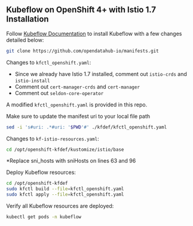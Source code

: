## Kubeflow on OpenShift 4+ with Istio 1.7 Installation 

Follow [Kubeflow Documentation](https://www.kubeflow.org/docs/openshift/install-kubeflow/) to install Kubeflow with a few changes detailed below:
```bash
git clone https://github.com/opendatahub-io/manifests.git
```

Changes to `kfctl_openshift.yaml`:
* Since we already have Istio 1.7 installed, comment out `istio-crds` and `istio-install`
* Comment out `cert-manager-crds` and `cert-manager` 
* Comment out `seldon-core-operator` 

A modified `kfctl_openshift.yaml` is provided in this repo.

Make sure to update the manifest uri to your local file path
```bash
sed -i 's#uri: .*#uri: '$PWD'#' ./kfdef/kfctl_openshift.yaml
```

Changes to `kf-istio-resources.yaml`:
```bash
cd /opt/openshift-kfdef/kustomize/istio/base 
```
 *Replace sni_hosts with sniHosts on lines 63 and 96

 Deploy Kubeflow resources:
```bash
cd /opt/openshift-kfdef
sudo kfctl build --file=kfctl_openshift.yaml
sudo kfctl apply --file=kfctl_openshift.yaml
```
Verify all Kubeflow resources are deployed:
```bash
kubectl get pods -n kubeflow
